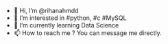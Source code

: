 - 👋 Hi, I’m @rihanahmdd
- 👀 I’m interested in #python, #c #MySQL
- 🌱 I’m currently learning Data Science
- 📫 How to reach me ? You can message me directly.

<!---
rihanahmdd/rihanahmdd is a ✨ special ✨ repository because its `README.md` (this file) appears on your GitHub profile.
You can click the Preview link to take a look at your changes.
--->
